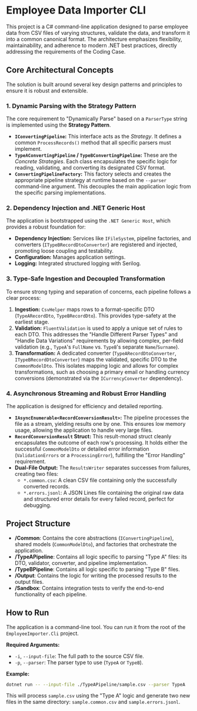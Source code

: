 # Employee Data Importer CLI

This project is a C# command-line application designed to parse employee data from CSV files of varying structures, validate the data, and transform it into a common canonical format. The architecture emphasizes flexibility, maintainability, and adherence to modern .NET best practices, directly addressing the requirements of the Coding Case.

## Core Architectural Concepts

The solution is built around several key design patterns and principles to ensure it is robust and extensible.

### 1. Dynamic Parsing with the Strategy Pattern

The core requirement to "Dynamically Parse" based on a `ParserType` string is implemented using the **Strategy Pattern**.

-   **`IConvertingPipeline`:** This interface acts as the *Strategy*. It defines a common `ProcessRecords()` method that all specific parsers must implement.
-   **`TypeAConvertingPipeline` / `TypeBConvertingPipeline`:** These are the *Concrete Strategies*. Each class encapsulates the specific logic for reading, validating, and converting its designated CSV format.
-   **`ConvertingPipelineFactory`:** This factory selects and creates the appropriate pipeline strategy at runtime based on the `--parser` command-line argument. This decouples the main application logic from the specific parsing implementations.

### 2. Dependency Injection and .NET Generic Host

The application is bootstrapped using the `.NET Generic Host`, which provides a robust foundation for:
-   **Dependency Injection:** Services like `IFileSystem`, pipeline factories, and converters (`ITypeBRecordDtoConverter`) are registered and injected, promoting loose coupling and testability.
-   **Configuration:** Manages application settings.
-   **Logging:** Integrated structured logging with Serilog.

### 3. Type-Safe Ingestion and Decoupled Transformation

To ensure strong typing and separation of concerns, each pipeline follows a clear process:

1.  **Ingestion:** `CsvHelper` maps rows to a format-specific DTO (`TypeARecordDto`, `TypeBRecordDto`). This provides type-safety at the earliest stage.
2.  **Validation:** `FluentValidation` is used to apply a unique set of rules to each DTO. This addresses the "Handle Different Parser Types" and "Handle Data Variations" requirements by allowing complex, per-field validation (e.g., `TypeA`'s `FullName` vs. `TypeB`'s separate `Name`/`Surname`).
3.  **Transformation:** A dedicated converter (`TypeARecordDtoConverter`, `ITypeBRecordDtoConverter`) maps the validated, specific DTO to the `CommonModelDto`. This isolates mapping logic and allows for complex transformations, such as choosing a primary email or handling currency conversions (demonstrated via the `ICurrencyConverter` dependency).

### 4. Asynchronous Streaming and Robust Error Handling

The application is designed for efficiency and detailed reporting.

-   **`IAsyncEnumerable<RecordConversionResult>`:** The pipeline processes the file as a stream, yielding results one by one. This ensures low memory usage, allowing the application to handle very large files.
-   **`RecordConversionResult` Struct:** This result-monad struct cleanly encapsulates the outcome of each row's processing. It holds either the successful `CommonModelDto` or detailed error information (`ValidationErrors` or a `ProcessingError`), fulfilling the "Error Handling" requirement.
-   **Dual-File Output:** The `ResultsWriter` separates successes from failures, creating two files:
    -   `*.common.csv`: A clean CSV file containing only the successfully converted records.
    -   `*.errors.jsonl`: A JSON Lines file containing the original raw data and structured error details for every failed record, perfect for debugging.

## Project Structure

-   **/Common**: Contains the core abstractions (`IConvertingPipeline`), shared models (`CommonModelDto`), and factories that orchestrate the application.
-   **/TypeAPipeline**: Contains all logic specific to parsing "Type A" files: its DTO, validator, converter, and pipeline implementation.
-   **/TypeBPipeline**: Contains all logic specific to parsing "Type B" files.
-   **/Output**: Contains the logic for writing the processed results to the output files.
-   **/Sandbox**: Contains integration tests to verify the end-to-end functionality of each pipeline.

## How to Run

The application is a command-line tool. You can run it from the root of the `EmployeeImporter.Cli` project.

**Required Arguments:**
-   `-i`, `--input-file`: The full path to the source CSV file.
-   `-p`, `--parser`: The parser type to use (`TypeA` or `TypeB`).

**Example:**

```bash
dotnet run -- --input-file ./TypeAPipeline/sample.csv --parser TypeA
```

This will process `sample.csv` using the "Type A" logic and generate two new files in the same directory: `sample.common.csv` and `sample.errors.jsonl`.